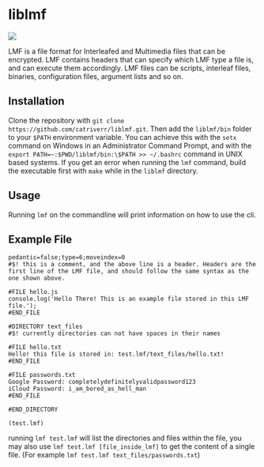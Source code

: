 # liblmf

<img src="https://github.com/catriverr/liblmf/actions/workflows/c-cpp.yml/badge.svg">

LMF is a file format for Interleafed and Multimedia files that can be encrypted. LMF contains headers that can specify which LMF type a file is, and  can execute them accordingly. LMF files can be scripts, interleaf files, binaries, configuration files, argument lists and so on.

## Installation

Clone the repository with `git clone https://github.com/catriverr/liblmf.git`. Then add the `liblmf/bin` folder to your `$PATH` environment variable. You can achieve this with the `setx` command on Windows in an Administrator Command Prompt, and with the `export PATH=~:$PWD/liblmf/bin:\$PATH >> ~/.bashrc` command in UNIX based systems. If you get an error when running the `lmf` command, build the executable first with `make` while in the `liblmf` directory.

## Usage

Running `lmf` on the commandline will print information on how to use the cli.

## Example File

```make
pedantic=false;type=6;moveindex=0
#$! this is a comment, and the above line is a header. Headers are the first line of the LMF file, and should follow the same syntax as the one shown above.

#FILE hello.js
console.log('Hello There! This is an example file stored in this LMF file.');
#END_FILE

#DIRECTORY text_files
#$! currently directories can not have spaces in their names

#FILE hello.txt
Hello! this file is stored in: test.lmf/text_files/hello.txt!
#END_FILE

#FILE passwords.txt
Google Password: completelydefinitelyvalidpassword123
iCloud Password: i_am_bored_as_hell_man
#END_FILE

#END_DIRECTORY
```
`(test.lmf)`

running `lmf test.lmf` will list the directories and files within the file, you may also use `lmf test.lmf [file_inside_lmf]` to get the content of a single file. (For example `lmf test.lmf text_files/passwords.txt`)
